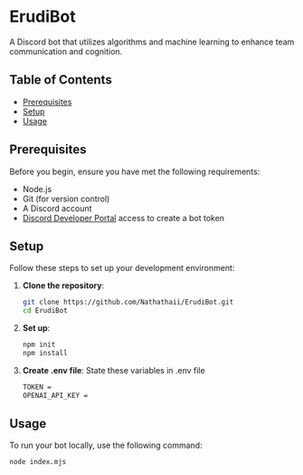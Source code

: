# ErudiBot

A Discord bot that utilizes algorithms and machine learning to enhance team communication and cognition.

## Table of Contents

- [Prerequisites](#prerequisites)
- [Setup](#setup)
- [Usage](#usage)

## Prerequisites

Before you begin, ensure you have met the following requirements:

- Node.js
- Git (for version control)
- A Discord account
- [Discord Developer Portal](https://discord.com/developers/applications) access to create a bot token

## Setup

Follow these steps to set up your development environment:

1. **Clone the repository**:
   ```bash
   git clone https://github.com/Nathathaii/ErudiBot.git
   cd ErudiBot
   ```

2. **Set up**:
   ```bash
   npm init
   npm install
   ```

3. **Create .env file**:
   State these variables in .env file
   ```bash
   TOKEN = 
   OPENAI_API_KEY = 
   ```

## Usage
To run your bot locally, use the following command:
   ```bash
   node index.mjs
   ```

